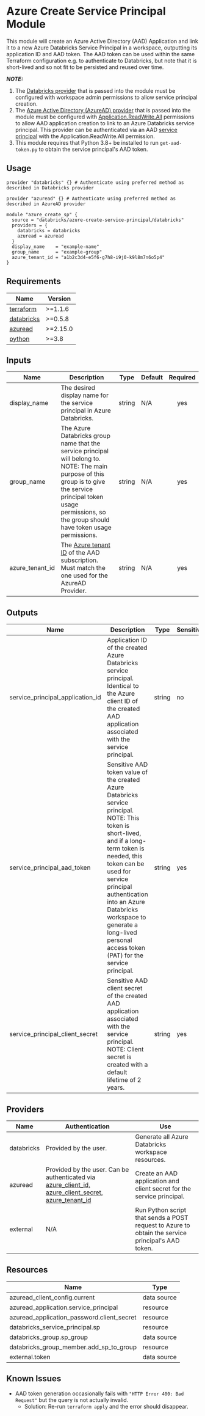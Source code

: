 # Azure Create Service Principal Module

This module will create an Azure Active Directory (AAD) Application and link it to a new Azure Databricks Service Principal in a workspace, outputting its application ID and AAD token. The AAD token can be used within the same Terraform configuration e.g. to authenticate to Databricks, but note that it is short-lived and so not fit to be persisted and reused over time.

**_NOTE:_**
1. The [Databricks provider](https://registry.terraform.io/providers/databricks/databricks/latest/docs) that is passed into the module must be configured with workspace admin permissions to allow service principal creation.
2. The [Azure Active Directory (AzureAD) provider](https://registry.terraform.io/providers/hashicorp/azuread/latest/docs) that is passed into the module must be configured with [Application.ReadWrite.All](https://registry.terraform.io/providers/hashicorp/azuread/latest/docs/resources/application_password#api-permissions) permissions to allow AAD application creation to link to an Azure Databricks service principal. This provider can be authenticated via an AAD [service principal](https://docs.microsoft.com/en-us/azure/databricks/administration-guide/users-groups/service-principals#create-a-service-principal) with the Application.ReadWrite.All permission.
3. This module requires that Python 3.8+ be installed to run `get-aad-token.py` to obtain the service principal's AAD token.

## Usage
```hcl
provider "databricks" {} # Authenticate using preferred method as described in Databricks provider

provider "azuread" {} # Authenticate using preferred method as described in AzureAD provider

module "azure_create_sp" {
  source = "databricks/azure-create-service-principal/databricks"
  providers = {
    databricks = databricks
    azuread = azuread
  }
  display_name    = "example-name"
  group_name      = "example-group"
  azure_tenant_id = "a1b2c3d4-e5f6-g7h8-i9j0-k9l8m7n6o5p4"
}
```

## Requirements
| Name | Version |
|------|---------|
|[terraform](https://registry.terraform.io/)|\>=1.1.6|
|[databricks](https://registry.terraform.io/providers/databricks/databricks/0.5.8)|\>=0.5.8|
|[azuread](https://registry.terraform.io/providers/hashicorp/azuread/2.15.0)|\>=2.15.0|
|[python](https://www.python.org/downloads/release/python-380/)|\>=3.8|

## Inputs
| Name | Description | Type | Default | Required |
|------|-------------|------|---------|:--------:|
|display_name|The desired display name for the service principal in Azure Databricks.|string|N/A|yes|
|group_name|The Azure Databricks group name that the service principal will belong to. NOTE: The main purpose of this group is to give the service principal token usage permissions, so the group should have token usage permissions.|string|N/A|yes|
|azure_tenant_id|The [Azure tenant ID](https://docs.microsoft.com/en-us/azure/active-directory/fundamentals/active-directory-how-to-find-tenant) of the AAD subscription. Must match the one used for the AzureAD Provider.|string|N/A|yes|

## Outputs
| Name | Description | Type | Sensitive |
|------|-------------|------|---------|
|service_principal_application_id|Application ID of the created Azure Databricks service principal. Identical to the Azure client ID of the created AAD application associated with the service principal.|string|no|
|service_principal_aad_token|Sensitive AAD token value of the created Azure Databricks service principal. NOTE: This token is short-lived, and if a long-term token is needed, this token can be used for service principal authentication into an Azure Databricks workspace to generate a long-lived personal access token (PAT) for the service principal.|string|yes|
|service_principal_client_secret|Sensitive AAD client secret of the created AAD application associated with the service principal. NOTE: Client secret is created with a default lifetime of 2 years.|string|yes|

## Providers
| Name | Authentication | Use |
|------|-------------|----|
|databricks|Provided by the user.|Generate all Azure Databricks workspace resources.|
|azuread|Provided by the user. Can be authenticated via [azure_client_id, azure_client_secret, azure_tenant_id](https://registry.terraform.io/providers/hashicorp/azuread/2.15.0/docs/guides/service_principal_client_secret)| Create an AAD application and client secret for the service principal.|
|external|N/A|Run Python script that sends a POST request to Azure to obtain the service principal's AAD token.|

## Resources
| Name | Type |
|------|------|
|azuread_client_config.current|data source|
|azuread_application.service_principal|resource|
|azuread_application_password.client_secret|resource|
|databricks_service_principal.sp|resource|
|databricks_group.sp_group|data source|
|databricks_group_member.add_sp_to_group|resource|
|external.token|data source|

## Known Issues
- AAD token generation occasionally fails with `"HTTP Error 400: Bad Request"` but the query is not actually invalid.
    - Solution: Re-run `terraform apply` and the error should disappear.
